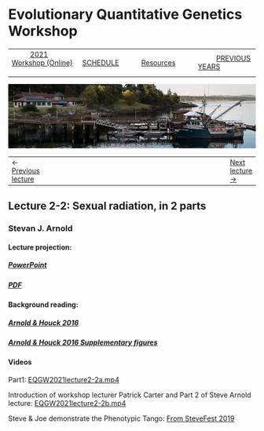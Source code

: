 
# Evolutionary Quantitative Genetics Workshop #

|        |        |        |    |
|--------|---------------------------------------------|--------------------|------------------------------------------|
| &nbsp;&nbsp;&nbsp;&nbsp;&nbsp;&nbsp;&nbsp;&nbsp;&nbsp; [2021 Workshop (Online)](/index.html) &nbsp;&nbsp;&nbsp;&nbsp;&nbsp;&nbsp;&nbsp;&nbsp;&nbsp; | &nbsp;&nbsp;&nbsp;&nbsp;&nbsp;&nbsp;&nbsp;&nbsp;&nbsp;&nbsp;&nbsp;&nbsp; [SCHEDULE](schedule.html) &nbsp;&nbsp;&nbsp;&nbsp;&nbsp;&nbsp;&nbsp;&nbsp;&nbsp; | &nbsp;&nbsp;&nbsp;&nbsp;&nbsp;&nbsp;&nbsp;&nbsp;&nbsp;&nbsp;&nbsp;&nbsp; [Resources](resources.html) &nbsp;&nbsp;&nbsp;&nbsp;&nbsp;&nbsp;&nbsp;&nbsp;&nbsp; | &nbsp;&nbsp;&nbsp;&nbsp;&nbsp;&nbsp;&nbsp;&nbsp;&nbsp; [PREVIOUS YEARS](previous.html) &nbsp;&nbsp;&nbsp;&nbsp;&nbsp;&nbsp; |


<div align="left">
<img src="/media/FHLimage2018b.jpg" alt="FHL waterfront in 2018">
</div>

<table><tr><td>&larr; <a href="lecture2-1.html">Previous lecture</a></td><td width="665">&nbsp;</td><td> <a href="lecture2-3.html">Next lecture &rarr;</a></td></tr></table>

  

## Lecture 2-2: Sexual radiation, in 2 parts ##

### Stevan J. Arnold ###
  
#### Lecture projection: ####

##### [PowerPoint](https://drive.google.com/file/d/1_kL5vgO3mOvwhv-Le-eykha6CqT6e3R8/view?usp=sharing) #####
##### [PDF](https://drive.google.com/file/d/18zf351TVUHY5MjGV3SXt_QjHCpSn0z64/view?usp=sharing) #####

#### Background reading: ####

##### [Arnold & Houck 2016](https://drive.google.com/file/d/1y7d4Sf4qQK-FLzEKnVlS-j0tkc7VxxXA/view?usp=sharing) #####
##### [Arnold & Houck 2016 Supplementary figures](https://drive.google.com/file/d/1IpMmpz8rTCZOj0o8nd5b5N1f2Vibiur3/view?usp=sharing) #####


#### Videos ####

Part1: [EQGW2021lecture2-2a.mp4](https://vimeo.com/574982792)

Introduction of workshop lecturer Patrick Carter and Part 2 of Steve Arnold lecture: [EQGW2021lecture2-2b.mp4](https://vimeo.com/574982815])

Steve & Joe demonstrate the Phenotypic Tango: [From SteveFest 2019](https://www.youtube.com/watch?v=5UA9SVwSQ3U&list=PLCHPzwXO5rNK6K_te0AQCwOMA0k-uA9wV&index=3)

